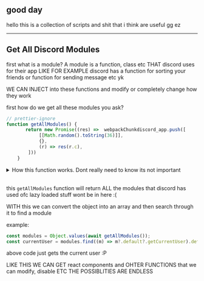 ## good day

hello this is a collection of scripts and shit that i think are useful gg ez

---

<h2>Get All Discord Modules</h2>

first what is a module? A module is a function, class etc THAT discord uses for their app
LIKE FOR EXAMPLE discord has a function for sorting your friends or function for sending message etc yk

WE CAN INJECT into these functions and modify or completely change how they work

first how do we get all these modules you ask?

```js
// prettier-ignore
function getAllModules() {
       return new Promise((res) =>  webpackChunkdiscord_app.push([
            [[Math.random().toString(36)]],
            {},
            (r) => res(r.c),
        ]))
    }
```

<details>
  <summary>How this function works. Dont really need to know its not important</summary>
  
  so you might be confused on HOW this gets all the modules and rightfully so. Disocrd uses webpack to transplile and code split their web app AND THEY HAVE enabled the webpack jsonp thingy or in this case webpackchunkdiscord_app. i dont really understand it on a deep level but i do know that webpackChunkdiscord_app is how they emulate the import / export or module.exports thingy yk. IT is the modules object and thats where they store all the modules so other modules can import export stuff yk.

now why am i pussing all this shit? this wont do anything right it will just add it to the array right?
NO this push function is a wrapper over the original push function that allows us to insert modules into it
WHAT THIS MEANS is we can add our own module into this webpackChunk and then WE ARE bascially in the same enviroment as discords functions and modules. SO WE CAN IMPORT THEIR modules yk

heres the function that `webpackChunkdiscord_app.push` function
ofc i renamed some variables and refactored the minfied code to make it more readable

```js
// prettier-ignore
const wrappedPush = (push, args) => {
    //the arguments you passed for example: push([["id"], {}, (r) => {console.log(r)}])
    //ids will be ["id"], modules will be {} and the callback will be  (r) => {console.log(r)}
    const [ids, modules, callback] = args;
    if (ids.some((c) => 0 !== e[c])) {
        for (let module in modules) webpackMagic.o(modules, module) && (webpackMagic.m[module] = modules[module]);
        if (callback) var o = callback(webpackMagic);
    }
    push && push(args);
    for (let n = 0; n < ids.length; n++) {
        const id = ids[n];
        webpackMagic.o(e, id) && e[id] && e[id][0]();
        e[ids[n]] = 0;
    }
    return webpackMagic.O(o);
};
```

from this function we can see THEY GIVE us the webpack magic (which i dont understand how it works WHICH IS WHY i call it magic HEHEHE) AND THIS webpqack magic will HAVE ALL THE MODULES and ALL THE CHUNKS.
the callback we pass as the 3rd element in the array will give us the webpack magic (see line 8 of that code wrapper push function) and in the webpack magic theres a property that has the cache or all the functions that have been called or used / imported (i think.) this will be different for each web app but for discord the property is r.c or just c

The `modules` argument will be huge with many modules you can just look at discords minified code and see how big it is.

</details>

<br/>

this `getAllModules` function will return ALL the modules that discord has used
ofc lazy loaded stuff wont be in here :(

WITH this we can convert the object into an array and then search through it to find a module

example:

```js
const modules = Object.values(await getAllModules());
const currentUser = modules.find((m) => m?.default?.getCurrentUser).default.getCurrentUser();
```

above code just gets the current user :P

LIKE THIS WE CAN GET react components and OHTER FUNCTIONS that we can modify, disable ETC
THE POSSIBLITIES ARE ENDLESS
